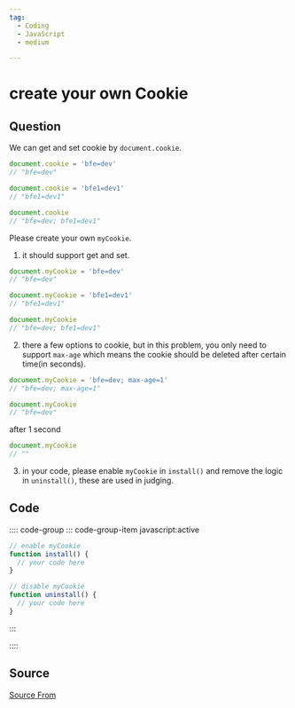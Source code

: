 ```yaml
---
tag:
  - Coding
  - JavaScript
  - medium

---
```

  
# create your own Cookie

## Question
We can get and set cookie by `document.cookie`.

```js
document.cookie = 'bfe=dev'
// "bfe=dev"

document.cookie = 'bfe1=dev1'
// "bfe1=dev1"

document.cookie
// "bfe=dev; bfe1=dev1"
```

Please create your own `myCookie`.

1.  it should support get and set.

```js
document.myCookie = 'bfe=dev'
// "bfe=dev"

document.myCookie = 'bfe1=dev1'
// "bfe1=dev1"

document.myCookie
// "bfe=dev; bfe1=dev1"
```

2.  there a few options to cookie, but in this problem, you only need to support `max-age` which means the cookie should be deleted after certain time(in seconds).

```js
document.myCookie = 'bfe=dev; max-age=1'
// "bfe=dev; max-age=1"

document.myCookie
// "bfe=dev"
```

after 1 second

```js
document.myCookie
// ""
```

3.  in your code, please enable `myCookie` in `install()` and remove the logic in `uninstall()`, these are used in judging.

## Code
:::: code-group
::: code-group-item javascript:active
```javascript
// enable myCookie
function install() {
  // your code here
}

// disable myCookie
function uninstall() {
  // your code here
}
```
:::
    
::::



##  Source
[Source From](https://bigfrontend.dev/problem/create-your-own-Cookie)

  